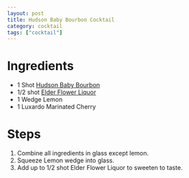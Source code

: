 ```yaml
---
layout: post
title: Hudson Baby Bourbon Cocktail
category: cocktail
tags: ["cocktail"]
---
```


# Ingredients

* 1 Shot [Hudson Baby Bourbon](http://www.tuthilltown.com/tuthilltown-spirits/hudson-baby-bourbon/)
* 1/2 shot [Elder Flower Liquor](http://www.huffingtonpost.com/2012/06/13/st-germain-liqueur_n_1590006.html)
* 1 Wedge Lemon 
* 1 Luxardo Marinated Cherry

# Steps

1.  Combine all ingredients in glass except lemon.
2.  Squeeze Lemon wedge into glass.
3.  Add up to 1/2 shot Elder Flower Liquor to sweeten to taste.

